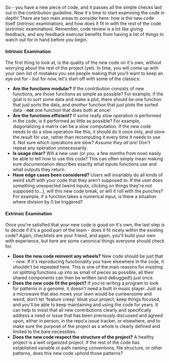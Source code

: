 So - you have a new piece of code, and it passes all the simple checks laid out in the contribution guideline. Now it's time to start examining the code in depth! There are two main areas to consider here: how is the new code itself (*intrinsic* examination), and how does it fit in with the rest of the code (*extrinsic* examination). Remember, code review is a lot like giving feedback, and any feedback exercise benefits from having a list of things to watch out for in hand before you begin.

#### Intrinsic Examination
The first thing to look at, is the quality of the new code on it's own, without worrying about the rest of the project (yet). In time, you will come up with your own list of mistakes you see people making that you'll want to keep an eye out for - but for now, let's start off with some of the classics:

 - **Are the functions modular?** If the contribution consists of new functions, are those functions as simple as possible? For example, if the goal is to sort some data and make a plot, there should be one function that *just* sorts the data, and *another* function that *just* plots the sorted data - **not** one function that does both at once!
 - **Are the functions efficient?** If some really slow operation is performed in the code, is it performed as little as possible? For example, diagonalizing a matrix can be a slow computation. If the new code needs to do a slow operation like this, it should do it once only, and store the result for use, rather than recomputing it every time it needs to use it. Not sure which operations are slow? *Assume they all are!* Don't repeat any operation unnecessarily.
 - **Is usage clear?** Will a new user (or you, a few months from now) easily be able to tell how to use this code? This can often simply mean making sure documentation describes exactly what inputs functions use and what outputs they return.
 - **Have edge cases been considered?** Users will invariably do all kinds of weird stuff with your code that they aren't supposed to. If the user does something unexpected (weird inputs, clicking on things they're not supposed to...), will this new code break, or will it roll with the punches? For example, if a function takes a numerical input, is there a situation where division by 0 be triggered?

#### Extrinsic Examination
Once you're satisfied that your new code is good on it's own, the last step is to decide if it's a good part of the team - does it fit nicely within the existing code? Again, checklists are your friend, and again, you'll build your own with experience, but here are some canonical things everyone should check for.
 - **Does the new code reinvent any wheels?** New code should be just that - *new*. If it's reproducing functionality you have elsewhere in the code, it shouldn't be repeated here. This is one of the main reasons for insisting on splitting functions up into as small of pieces as possible; all their shared components can then be written (and debugged!) just once.
 - **Does the new code fit the project?** If you're writing a program to look for patterns in a genome, it doesn't need a built in music player. Just as a microwave that also mows your lawn would be cumbersome and weird, don't let 'feature creep' bloat your project; keep things focused, and you'll be able to keep maintaining and using the code for years. It can help to insist that all new contributions clearly and specifically address a need or issue that has been previously discussed and agreed upon, either in person, in the repo's issue tracker, or elsewhere, and to make sure the purpose of the project as a whole is clearly defined and limited to the bare necessities.
 - **Does the new code respect the structure of the project?** A healthy project is a well organized project. If the rest of the code has established variable or path naming conventions, file structure, or other patterns, does this new code uphold those patterns?

